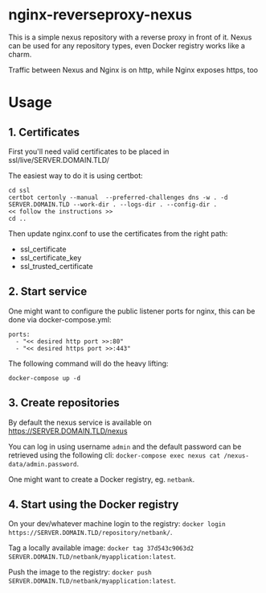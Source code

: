 # nginx-reverseproxy-nexus

This is a simple nexus repository with a reverse proxy in front of it.
Nexus can be used for any repository types, even Docker registry works like a charm.

Traffic between Nexus and Nginx is on http, while Nginx exposes https, too

# Usage

## 1. Certificates

First you'll need valid certificates to be placed in ssl/live/SERVER.DOMAIN.TLD/

The easiest way to do it is using certbot:

```
cd ssl
certbot certonly --manual  --preferred-challenges dns -w . -d SERVER.DOMAIN.TLD --work-dir . --logs-dir . --config-dir .
<< follow the instructions >>
cd ..
```
Then update nginx.conf to use the certificates from the right path:

- ssl_certificate
- ssl_certificate_key
- ssl_trusted_certificate

## 2. Start service

One might want to configure the public listener ports for nginx, this can be done via docker-compose.yml:

```
ports:
  - "<< desired http port >>:80"
  - "<< desired https port >>:443"
```
The following command will do the heavy lifting:

```
docker-compose up -d
```

## 3. Create repositories

By default the nexus service is available on https://SERVER.DOMAIN.TLD/nexus

You can log in using username `admin` and the default password can be retrieved using the following cli: `docker-compose exec nexus cat /nexus-data/admin.password`.

One might want to create a Docker registry, eg. `netbank`.

## 4. Start using the Docker registry

On your dev/whatever machine login to the registry: `docker login https://SERVER.DOMAIN.TLD/repository/netbank/`.

Tag a locally available image: `docker tag 37d543c9063d2 SERVER.DOMAIN.TLD/netbank/myapplication:latest`.

Push the image to the registry: `docker push SERVER.DOMAIN.TLD/netbank/myapplication:latest`.

